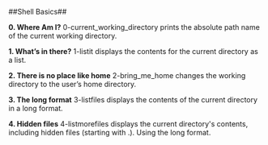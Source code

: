 ##Shell Basics##

**0. Where Am I?**
0-current_working_directory prints the absolute path name of the current working directory.

**1. What’s in there?**
1-listit displays the contents for the current directory as a list.

**2. There is no place like home**
2-bring_me_home changes the working directory to the user’s home directory.

**3. The long format**
3-listfiles displays the contents of the current directory in a long format.

**4. Hidden files**
4-listmorefiles displays the current directory's contents, including hidden files (starting with .). Using the long format.
